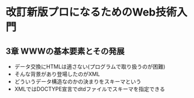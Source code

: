# 改訂新版プロになるためのWeb技術入門

## 3章 WWWの基本要素とその発展

- データ交換にHTMLは適さない(プログラムで取り扱うのが困難)
- そんな背景があり登場したのがXML
- どういうデータ構造なのかの決まりをスキーマという
- XMLではDOCTYPE宣言でdtdファイルでスキーマを指定できる